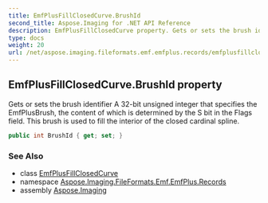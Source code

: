 ```yaml
---
title: EmfPlusFillClosedCurve.BrushId
second_title: Aspose.Imaging for .NET API Reference
description: EmfPlusFillClosedCurve property. Gets or sets the brush identifier A 32bit unsigned integer that specifies the EmfPlusBrush the content of which is determined by the S bit in the Flags field. This brush is used to fill the interior of the closed cardinal spline
type: docs
weight: 20
url: /net/aspose.imaging.fileformats.emf.emfplus.records/emfplusfillclosedcurve/brushid/
---
```

## EmfPlusFillClosedCurve.BrushId property

Gets or sets the brush identifier A 32-bit unsigned integer that specifies the EmfPlusBrush, the content of which is determined by the S bit in the Flags field. This brush is used to fill the interior of the closed cardinal spline.

```csharp
public int BrushId { get; set; }
```

### See Also

* class [EmfPlusFillClosedCurve](../)
* namespace [Aspose.Imaging.FileFormats.Emf.EmfPlus.Records](../../emfplusfillclosedcurve/)
* assembly [Aspose.Imaging](../../../)


